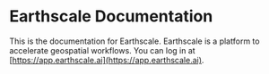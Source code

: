 # Earthscale Documentation

This is the documentation for Earthscale. Earthscale is a platform to accelerate geospatial workflows. You can log in at [https://app.earthscale.ai](https://app.earthscale.ai).
